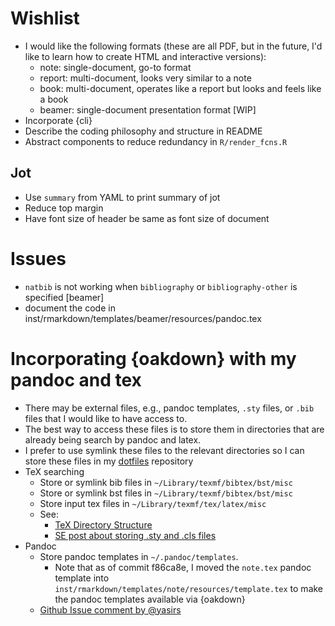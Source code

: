 # Wishlist

- I would like the following formats (these are all PDF, but in the future, I'd like to learn how to create HTML and interactive versions):
  - note: single-document, go-to format
  - report: multi-document, looks very similar to a note
  - book: multi-document, operates like a report but looks and feels like a book
  - beamer: single-document presentation format [WIP]
- Incorporate {cli}
- Describe the coding philosophy and structure in README
- Abstract components to reduce redundancy in `R/render_fcns.R`

## Jot

- Use `summary` from YAML to print summary of jot
- Reduce top margin
- Have font size of header be same as font size of document

# Issues

- `natbib` is not working when `bibliography` or `bibliography-other` is specified [beamer]
- document the code in inst/rmarkdown/templates/beamer/resources/pandoc.tex

# Incorporating {oakdown} with my pandoc and tex

- There may be external files, e.g., pandoc templates, `.sty` files, or `.bib` files that I would like to have access to.
- The best way to access these files is to store them in directories that are already being search by pandoc and latex.
- I prefer to use symlink these files to the relevant directories so I can store these files in my [dotfiles](https://github.com/omkarakatta/dotfiles) repository
- TeX searching
  - Store or symlink bib files in `~/Library/texmf/bibtex/bst/misc`
  - Store or symlink bst files in `~/Library/texmf/bibtex/bst/misc`
  - Store input tex files in `~/Library/texmf/tex/latex/misc`
  - See:
    - [TeX Directory Structure](http://tug.org/tds/tds.html#Local-additions)
    - [SE post about storing .sty and .cls files](https://tex.stackexchange.com/questions/1137/where-do-i-place-my-own-sty-or-cls-files-to-make-them-available-to-all-my-te)
- Pandoc 
  - Store pandoc templates in `~/.pandoc/templates`.
    - Note that as of commit f86ca8e, I moved the `note.tex` pandoc template into `inst/rmarkdown/templates/note/resources/template.tex` to make the pandoc templates available via {oakdown}
  - [Github Issue comment by @yasirs](https://github.com/rstudio/bookdown/issues/362#issuecomment-286327374)
